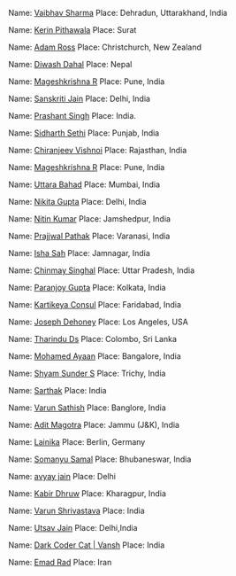 
Name: [Vaibhav Sharma](https://github.com/AlphaVS-76)
Place: Dehradun, Uttarakhand, India

Name: [Kerin Pithawala](https://github.com/KerinPithawala)
Place: Surat

Name: [Adam Ross](https://github.com/R055A)
Place: Christchurch, New Zealand

Name: [Diwash Dahal](https://github.com/diwash007)
Place: Nepal

Name: [Mageshkrishna R](https://github.com/silicolicious)
Place: Pune, India

Name:  [Sanskriti Jain](https://github.com/sans2001)
Place: Delhi, India

Name: [Prashant Singh](https://github.com/EitoZX/)
Place: India.

Name: [Sidharth Sethi](https://github.com/TechSpiritSS)
Place: Punjab, India

Name: [Chiranjeev Vishnoi](https://github.com/Chiranjeev-droid)
Place: Rajasthan, India

Name: [Mageshkrishna R](https://github.com/silicolicious)
Place: Pune, India

Name: [Uttara Bahad](https://github.com/uttarabahad)
Place: Mumbai, India

Name: [Nikita Gupta](https://github.com/NikitaGupta16)
Place: Delhi, India

Name: [Nitin Kumar](https://github.com/nitinkumar30)
Place: Jamshedpur, India

Name: [Prajjwal Pathak](https://github.com/pyguru123)
Place: Varanasi, India

Name: [Isha Sah](https://github.com/IshaSah)
Place: Jamnagar, India

Name: [Chinmay Singhal](https://github.com/SinghalChinmay)
Place: Uttar Pradesh, India

Name: [Paranjoy Gupta](https://github.com/ParanjoyG)
Place: Kolkata, India

Name: [Kartikeya Consul](https://github.com/Karssido)
Place: Faridabad, India

Name: [Joseph Dehoney](https://github.com/jodahoney)
Place: Los Angeles, USA

Name: [Tharindu Ds](https://github.com/mr-desilva)
Place: Colombo, Sri Lanka

Name: [Mohamed Ayaan](https://github.com/Mohamed-Ayaan358)
Place: Bangalore, India

Name: [Shyam Sunder S](https://github.com/ShyamSunder149)
Place: Trichy, India

Name: [Sarthak](https://github.com/kahtras665)
Place: India

Name: [Varun Sathish](https://github.com/varun0308)
Place: Banglore, India

Name: [Adit Magotra](https://github.com/AlphaLaser)
Place: Jammu (J&K), India

Name: [Lainika](https://github.com/Lainika)
Place: Berlin, Germany

Name: [Somanyu Samal](https://github.com/Somanyu)
Place: Bhubaneswar, India

Name: [avyay jain](https://github.com/avyayjain)
Place: Delhi

Name: [Kabir Dhruw](https://github.com/Kiinitix)
Place: Kharagpur, India

Name: [Varun Shrivastava](https://github.com/Varun270)
Place: India

Name: [Utsav Jain](https://github.com/utsav7011)
Place: Delhi,India

Name: [Dark Coder Cat | Vansh](http://github.com/dark-coder-cat)
Place: India

Name: [Emad Rad](https://github.com/codewithemad)
Place: Iran

